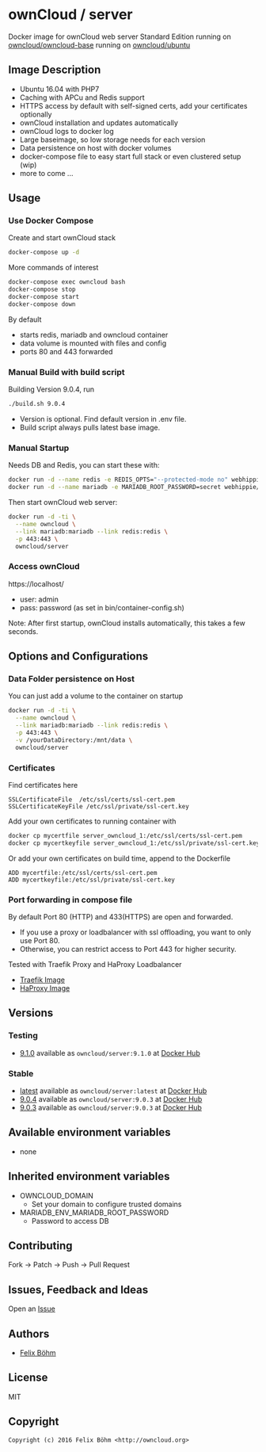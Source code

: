 # ownCloud / server

Docker image for ownCloud web server Standard Edition
running on [owncloud/owncloud-base](https://hub.docker.com/r/owncloud/owncloud-base/)
running on [owncloud/ubuntu](https://hub.docker.com/r/owncloud/ubuntu/)

## Image Description

- Ubuntu 16.04 with PHP7
- Caching with APCu and Redis support
- HTTPS access by default with self-signed certs, add your certificates optionally 
- ownCloud installation and updates automatically
- ownCloud logs to docker log
- Large baseimage, so low storage needs for each version
- Data persistence on host with docker volumes
- docker-compose file to easy start full stack or even clustered setup (wip)
- more to come ...


## Usage
### Use Docker Compose

Create and start ownCloud stack

```bash
docker-compose up -d
```

More commands of interest
```bash
docker-compose exec owncloud bash
docker-compose stop
docker-compose start
docker-compose down
```

By default 

- starts redis, mariadb and owncloud container
- data volume is mounted with files and config
- ports 80 and 443 forwarded

### Manual Build with build script

Building Version 9.0.4, run
```bash
./build.sh 9.0.4
```

- Version is optional. Find default version in .env file.
- Build script always pulls latest base image.


### Manual Startup

Needs DB and Redis, you can start these with:

```bash
docker run -d --name redis -e REDIS_OPTS="--protected-mode no" webhippie/redis:latest
docker run -d --name mariadb -e MARIADB_ROOT_PASSWORD=secret webhippie/mariadb:latest
```

Then start ownCloud web server:

```bash
docker run -d -ti \
  --name owncloud \
  --link mariadb:mariadb --link redis:redis \
  -p 443:443 \
  owncloud/server
```


### Access ownCloud

https://localhost/

- user: admin
- pass: password	(as set in bin/container-config.sh)

Note: After first startup, ownCloud installs automatically, this takes a few seconds.


## Options and Configurations
### Data Folder persistence on Host

You can just add a volume to the container on startup


```bash
docker run -d -ti \
  --name owncloud \
  --link mariadb:mariadb --link redis:redis \
  -p 443:443 \
  -v /yourDataDirectory:/mnt/data \
  owncloud/server
```


### Certificates

Find certificates here
```
SSLCertificateFile	/etc/ssl/certs/ssl-cert.pem
SSLCertificateKeyFile /etc/ssl/private/ssl-cert.key
```

Add your own certificates to running container with 
```bash
docker cp mycertfile server_owncloud_1:/etc/ssl/certs/ssl-cert.pem
docker cp mycertkeyfile server_owncloud_1:/etc/ssl/private/ssl-cert.key
```

Or add your own certificates on build time, append to the Dockerfile
```
ADD mycertfile:/etc/ssl/certs/ssl-cert.pem
ADD mycertkeyfile:/etc/ssl/private/ssl-cert.key 
```


### Port forwarding in compose file

By default Port 80 (HTTP) and 433(HTTPS) are open and forwarded.

- If you use a proxy or loadbalancer with ssl offloading, you want to only use Port 80.
- Otherwise, you can restrict access to Port 443 for higher security.

Tested with Traefik Proxy and HaProxy Loadbalancer
- [Traefik Image](https://hub.docker.com/r/webhippie/traefik/)
- [HaProxy Image](https://hub.docker.com/r/webhippie/haproxy/)


## Versions
### Testing
* [9.1.0](https://github.com/owncloud-docker/server/tree/9.1.0)
  available as ```owncloud/server:9.1.0``` at [Docker Hub](https://hub.docker.com/r/owncloud/server/)

### Stable
* [latest](https://github.com/owncloud-docker/server/tree/master)
  available as ```owncloud/server:latest``` at [Docker Hub](https://hub.docker.com/r/owncloud/server/)
* [9.0.4](https://github.com/owncloud-docker/server/tree/9.0.4)
  available as ```owncloud/server:9.0.3``` at [Docker Hub](https://hub.docker.com/r/owncloud/server/)
* [9.0.3](https://github.com/owncloud-docker/server/tree/9.0.3)
  available as ```owncloud/server:9.0.3``` at [Docker Hub](https://hub.docker.com/r/owncloud/server/)


## Available environment variables

- none


## Inherited environment variables

- OWNCLOUD_DOMAIN
  - Set your domain to configure trusted domains
- MARIADB_ENV_MARIADB_ROOT_PASSWORD 
  - Password to access DB


## Contributing

Fork -> Patch -> Push -> Pull Request

## Issues, Feedback and Ideas

Open an [Issue](https://github.com/owncloud-docker/server/issues)


## Authors

* [Felix Böhm](https://github.com/felixboehm)


## License

MIT


## Copyright

```
Copyright (c) 2016 Felix Böhm <http://owncloud.org>
```
